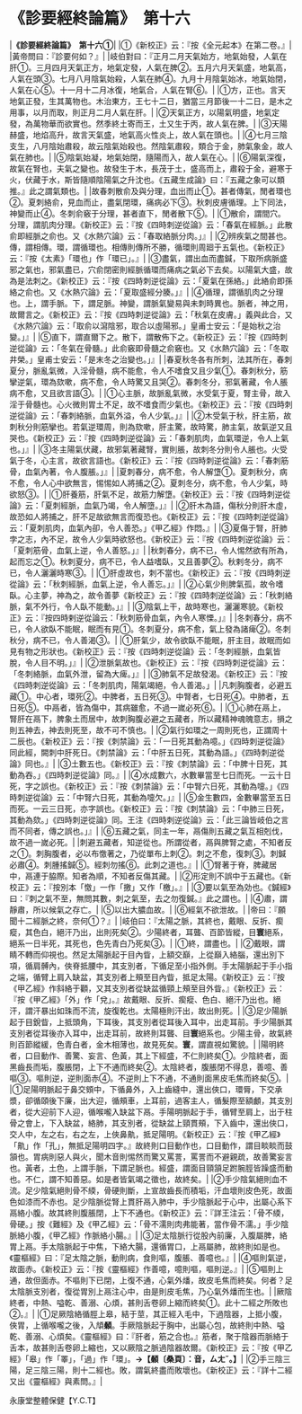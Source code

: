 # 《診要經終論篇》　第十六

|**《診要經終論篇》　第十六①**|
|①《新校正》云：『按《全元起本》在第二卷。』|
|黃帝問曰：『診要何如？』|
|岐伯對曰：『正月二月天氣始方，地氣始發，人氣在肝①。三月四月天氣正方，地氣定發，人氣在脾②。五月六月天氣盛，地氣高，人氣在頭③。七月八月陰氣始殺，人氣在肺④。九月十月陰氣始冰，地氣始閉，人氣在心⑤。十一月十二月冰復，地氣合，人氣在腎⑥。|
|①方，正也。言天地氣正發，生其萬物也。木治東方，王七十二日，猶當三月節後一十二日，是木之用事，以月而取，則正月二月人氣在肝。|
|②天氣正方，以陽氣明盛，地氣定發，為萬物華而欲實也。然季終土寄而王，土又生于丙，故人氣在脾。|
|③天陽赫盛，地焰高升，故言天氣盛，地氣高火性炎上，故人氣在頭也。|
|④七月三陰支生，八月陰始肅殺，故云陰氣始殺也。然陰氣肅殺，類合于金，肺氣象金，故人氣在肺也。|
|⑤陰氣始凝，地氣始閉，隨陽而入，故人氣在心。|
|⑥陽氣深復，故氣在腎也，夫氣之變也。故發生于木，長茂于土，盛高而上，肅殺于金，避寒于火，伏藏于水，斯皆隨順陰陽氣之升沈也。《五藏生成論》曰：『五藏之象可以類推。』此之謂氣類也。|
|故春刺散俞及與分理，血出而止①。甚者傳氣，閒者環也②。夏刺絡俞，見血而止，盡氣閉環，痛病必下③。秋刺皮膚循理。上下同法，神變而止④。冬刺俞竅于分理，甚者直下，閒者散下⑤。|
|①散俞，謂間穴。分理，謂肌肉分理。《新校正》云：『按《四時刺逆從論》云：「春氣在經脈。」此散俞即經脈之俞也。又《水熱穴論》云：「春取絡脈分肉。」』|
|②辨疾氣之間甚也。傳，謂相傳。環，謂循環也。相傳則傳所不勝，循環則周廻于五氣也。《新校正》云：『按《太素》「環也」作「環已」。』|
|③盡氣，謂出血而盡鍼，下取所病脈盛邪之氣也，邪氣盡已，穴俞閉密則經脈循環而痛病之氣必下去矣。以陽氣大盛，故為是法刺之。《新校正》云：『按《四時刺逆從論》云：「夏氣在孫絡。」此絡俞即孫絡之俞也。又《水熱穴論》云：「夏取盛經分腠。」』|
|④循理，謂循肌肉之分理也。上，謂手脈。下，謂足脈。神變，謂脈氣變易與未刺時異也。脈者，神之用，故爾言之。《新校正》云：『按《四時刺逆從論》云：「秋氣在皮膚。」義與此合，又《水熱穴論》云：「取俞以瀉陰邪，取合以虛陽邪。」皇甫士安云：「是始秋之治變。」』|
|⑤直下，謂直爾下之。散下，謂散佈下之。《新校正》云：『按《四時刺逆從論》云：「冬氣在骨髓。」此俞竅即骨髓之俞竅也。又《水熱穴論》云：「冬取井榮。」皇甫士安云：「是末冬之治變也。」』|
|春夏秋冬各有所刺，法其所在，春刺夏分，脈亂氣微，入淫骨髓，病不能愈，令人不嗜食又且少氣①。春刺秋分，筋攣逆氣，環為欬嗽，病不愈，令人時驚又且哭②。春刺冬分，邪氣著藏，令人脹病不愈，又且欲言語③。|
|①心主脈，故脈亂氣微，水受氣于夏，腎主骨，故入淫于骨髓也。心火微則胃土不足，故不嗜食而少氣也。《新校正》云：『按《四時刺逆從論》云：「春刺絡脈，血氣外溢，令人少氣。」』|
|②木受氣于秋，肝主筋，故刺秋分則筋攣也。若氣逆環周，則為欬嗽，肝主驚，故時驚，肺主氣，故氣逆又且哭也。《新校正》云：『按《四時刺逆從論》云：「春刺肌肉，血氣環逆，令人上氣也。」』|
|③冬主陽氣伏藏，故邪氣著藏腎，實則脹，故刺冬分則令人脹也。火受氣于冬，心主言，故欲言語也。《新校正》云：『按《四時刺逆從論》云：「春刺筋骨，血氣內著，令人腹脹。」』|
|夏刺春分，病不愈，令人解墯①。夏刺秋分，病不愈，令人心中欲無言，惕惕如人將捕之②。夏刺冬分，病不愈，令人少氣，時欲怒③。|
|①肝養筋，肝氣不足，故筋力解墯。《新校正》云：『按《四時刺逆從論》云：「夏刺經脈，血氣乃竭，令人解墮。」』|
|②肝木為語，傷秋分則肝木虛，故恐如人將捕之，肝不足故欲無言而復恐也。《新校正》云：『按《四時刺逆從論》云：「夏刺肌肉，血氣內卻，令人善恐。」《甲乙經》作悶。』|
|③夏傷于腎，肝肺孛之志，內不足，故令人少氣時欲怒也。《新校正》云：『按《四時刺逆從論》云：「夏刺筋骨，血氣上逆，令人善怒。」』|
|秋刺春分，病不已，令人惕然欲有所為，起而忘之①。秋刺夏分，病不已，令人益嗜臥，又且善夢②。秋剌冬分，病不已，令人灑灑時寒③。|
|①肝虛故也，刺不當也。《新校正》云：『按《四時刺逆從論》云：「秋刺經脈，血氣上逆，令人善忘。」』|
|②心氣少則脾氣孤，故令嗜臥。心主夢，神為之，故令善夢《新校正》云：『按《四時刺逆從論》云：「秋刺絡脈，氣不外行，令人臥不能動。」』|
|③陰氣上干，故時寒也，灑灑寒貌。《新校正》云：『按四時剌逆從論云：「秋刺筋骨血氣，內令人寒慄。」』|
|冬刺春分，病不已，令人欲臥不能眠，眠而有見①。冬刺夏分，病不愈，氣上發為諸痺②。冬刺秋分，病不已，令人善渴③。|
|①肝氣少，故令欲臥不能眠，肝主目，故眠而如見有物之形狀也。《新校正》云：『按《四時刺逆從論》云：「冬刺經脈，血氣皆脫，令人目不明。」』|
|②泄脈氣故也。《新校正》云：『按《四時刺逆從論》云：「冬刺絡脈，血氣外泄，留為大痺。」』|
|③肺氣不足故發渴。《新校正》云：『按《四時刺逆從論》云：「冬刺肌肉，陽氣竭絕，令人善渴。」|
|凡刺胸腹者，必避五藏①。中心者，環死②。中脾者，五日死③。中腎者，七日死④。中肺者，五日死⑤。中鬲者，皆為傷中，其病雖愈，不過一嵗必死⑥。|
|①心肺在鬲上，腎肝在鬲下，脾象土而居中，故刺胸腹必避之五藏者，所以藏精神魂魄意志，損之則五神去，神去則死至，故不可不慎也。|
|②氣行如環之一周則死也，正謂周十二辰也。《新校正》云：『按《刺禁論》云：「一日死其動為噫。」《四時刺逆從論》同此經，闕刺中肝死日。《刺禁論》云：「中肝五日死，其動為語。」《四時刺逆從論》同也。』|
|③土數五也。《新校正》云：『按《刺禁論》云：「中脾十日死，其動為吞。」《四時刺逆從論》同。』|
|④水成數六，水數畢當至七日而死。一云十日死，字之誤也。《新校正》云：『按《刺禁論》云：「中腎六日死，其動為嚏。」《四時刺逆從論》云：「中腎六日死，其動為嚏欠。」』|
|⑤金生數四，金數畢當至五日而死。一云三日死，亦字誤也。《新校正》云：『按《刺禁論》云：「中肺三日死，其動為欬。」《四時刺逆從論》同。王注《四時刺逆從論》云：「此三論皆岐伯之言而不同者，傳之誤也。」』|
|⑥五藏之氣，同主一年，鬲傷則五藏之氣互相剋伐，故不過一嵗必死。|
|刺避五藏者，知逆從也。所謂從者，鬲與脾腎之處，不知者反之①。刺胸腹者，必以布憿著之，乃從單布上刺②。刺之不愈，復刺③。刺鍼必肅④。刺腫搖鍼⑤。經刺勿搖⑥。此刺之道也。』|
|①腎著于脊，脾藏居中，鬲連于脇際。知者為順，不知者反傷其藏。|
|②形定則不誤中于五藏也。《新校正》云：『按別本「憿」一作「撽」又作「檄」。』|
|③要以氣至為効也。《鍼經》曰：『刺之氣不至，無問其數，刺之氣至，去之勿復鍼。』此之謂也。|
|④肅，謂靜肅，所以候氣之存亡。|
|⑤以出大膿血故。|
|⑥經氣不欲泄故。|
|帝曰：『願聞十二經脈之終，奈何①？』|
|岐伯曰：『太陽之脈，其終也，戴眼、反折、瘈瘲，其色白，絕汗乃出，出則死矣②。少陽終者，耳聾、百節皆縱，目**寰**絕系，絕系一日半死，其死也，色先青白乃死矣③。|
|①終，謂盡也。|
|②戴眼，謂睛不轉而仰視也。然足太陽脈起于目內眥，上額交巔，上從巔入絡腦，還出別下項，循肩髆內，俠脊抵腰中，其支別者，下循足至小指外側。手太陽脈起于手小指之端，循臂上肩入缺盆，其支別者上頰至目內眥，抵足太陽。《新校正》云：『按《甲乙經》作斜絡于顴，又其支別者從缺盆循頸上頰至目外眥。』《新校正》云：『按《甲乙經》「外」作「兌」。』故戴眼、反折、瘈瘲、色白、絕汗乃出也。絕汗，謂汗暴出如珠而不流，旋復乾也。太陽極則汗出，故出則死。|
|③足少陽脈起于目銳眥，上抵頭角，下耳後，其支別者從耳後入耳中，出走耳前。手少陽脈其支別者從耳後亦入耳中，出走耳前，故終則耳聾、目**寰**絕系也。少陽主骨，故氣終則百節縱緩，色青白者，金木相薄也，故見死矣。**寰**，謂直視如驚貌。|
|陽明終者，口目動作、善驚、妄言、色黃，其上下經盛，不仁則終矣①。少陰終者，面黑齒長而垢，腹脹閉，上下不通而終矣②。太陰終者，腹脹閉不得息，善噫、善嘔③。嘔則逆，逆則面赤④。不逆則上下不通，不通則面黑皮毛焦而終矣⑤。|
|①足陽明脈起于鼻交頞中，下循鼻外，入上齒縫中，還出俠口，環脣，下交承漿，卻循頤後下廉，出大迎，循頰車，上耳前，過客主人，循髮際至額顱，其支別者，從大迎前下人迎，循喉嚨入缺盆下鬲。手陽明脈起于手，循臂至肩上，出于柱骨之會上，下入缺盆，絡肺，其支別者，從缺盆上頸貫頰，下入齒中，還出俠口，交人中，左之右，右之左，上俠鼻鼽，抵足陽明。《新校正》云：『按《甲乙經》「鼽」作「孔」，無抵足陽明四字。』故終則口目動作也，口目動作，謂目睒睒而鼓頷也。胃病則惡人與火，聞木音則惕然而驚又罵詈，罵詈而不避親疏，故善驚妄言也。黃者，土色，上謂手脈，下謂足脈也。經盛，謂面目頸頷足跗腕脛皆躁盛而動也。不仁，謂不知善惡。如是者皆氣竭之徵也，故終矣。|
|②手少陰氣絕則血不流。足少陰氣絕則骨不緛，骨硬則斷，上宣故齒長而積垢，汗血壞則皮色死，故面色如漆而不赤也。足少陰脈從腎上貫肝鬲入肺中，手少陰脈起于心中，出屬心系下鬲絡小腹。故其終則腹脹閉，上下不通也。《新校正》云：『詳王注云：「骨不緛，骨硬。」按《難經》及《甲乙經》云：「骨不濡則肉弗能著，當作骨不濡。」手少陰脈絡小腹，《甲乙經》作脈絡小腸。』|
|③足太陰脈行從股內前廉，入腹屬脾，絡胃上鬲。手太陰脈起于中焦，下絡大腸，還循胃口，上鬲屬肺，故終則如是也。《靈樞經》曰：『足太陰之脈，動則病，食則嘔，腹脹、善噫也。』|
|④嘔則氣逆，故面赤。《新校正》云：『按《靈樞經》作善噫，噫則嘔，嘔則逆。』|
|⑤嘔則上通，故但面赤。不嘔則下已閉，上復不通，心氣外燔，故皮毛焦而終矣。何者？足太陰脈支別者，復從胃別上鬲注心中，由是則皮毛焦，乃心氣外燔而生也。|
|厥陰終者，中熱、嗌乾、善溺、心煩，甚則舌卷卵上縮而終矣①。此十二經之所敗也②。』|
|①足厥陰絡循脛上皋，結于莖，其正經入毛中，下過陰器，上抵小腹，俠胃，上循喉嚨之後，入頏**顙**。手厥陰脈起于胸中，出屬心包，故終則中熱、嗌乾、善溺、心煩矣。《靈樞經》曰：『肝者，筋之合也。』筋者，聚于陰器而脈絡于舌本，故甚則舌卷卵上縮也，又以厥陰之脈過陰器故爾。《新校正》云：『按《甲乙經》「皋」作「睪」，「過」作「環」。**→【顙〔桑頁〕：音，ㄙㄤˇ。】**|
|②手三陰三陽，足三陰三陽，則十二經也。敗，謂氣終盡而敗壞也。《新校正》云：『詳十二經又出《靈樞經》與素問。』|


永康堂整體保健【Y.C.T】


